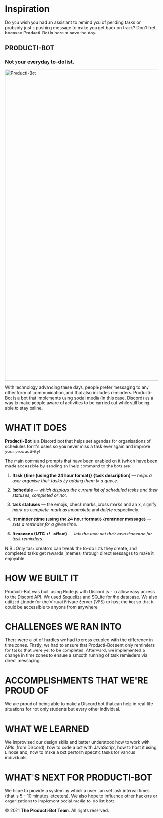 # Inspiration

Do you wish you had an assistant to remind you of pending tasks or probably just a pushing message to make you get back on track? Don't fret, because Producti-Bot is here to save the day.

## PRODUCTI-BOT

### Not your everyday to-do list.

<img width="1024" alt="Producti-Bot" src="https://user-images.githubusercontent.com/77555172/111062079-1021fd80-84a7-11eb-8ad5-13ac7e1103e1.png">

With technology advancing these days, people prefer messaging to any other form of communication, and that also includes reminders. Producti-Bot is a bot that implements using social media (in this case, Discord) as a way to make people aware of activities to be carried out while still being able to stay online.


# WHAT IT DOES

**Producti-Bot** is a Discord bot that helps set agendas for organisations of schedules for it's users so you never miss a task ever again and improve your productivity! 

The main command prompts that have been enabled on it (which have been made accessible by sending an !help command to the bot) are: 
 
1) **!task {time (using the 24 hour format)} {task description}** — _helps a user organise their tasks by adding them to a queue_.
 
2) **!schedule** — _which displays the current list of scheduled tasks and their statuses, completed or not_.

3) **task statuses** — the emojis, check marks, cross marks and an x, signify _mark as complete_, _mark as incomplete_ and _delete_ respectively.
 
4) **!reminder {time (using the 24 hour format)} {reminder message}** — _sets a reminder for a given time_.

5) **!timezone {UTC +/- offset}** — _lets the user set their own timezone for task reminders_.

N.B.: Only task creators can tweak the to-do lists they create, and completed tasks get rewards (memes) through direct messages to make it enjoyable.

# HOW WE BUILT IT

Producti-Bot was built using Node.js with Discord.js - to allow easy access to the Discord API. We used Sequelize and SQLite for the database. We also utilized Linode for the Virtual Private Server (VPS) to host the bot so that it could be accessible to anyone from anywhere.

# CHALLENGES WE RAN INTO

There were a lot of hurdles we had to cross coupled with the difference in time zones. Firstly, we had to ensure that Producti-Bot sent only reminders for tasks that were yet to be completed. Afterward, we implemented a change in time zones to ensure a smooth running of task reminders via direct messaging.

# ACCOMPLISHMENTS THAT WE'RE PROUD OF

We are proud of being able to make a Discord bot that can help in real-life situations for not only students but every other individual. 

# WHAT WE LEARNED

We improvised our design skills and better understood how to work with APIs (from Discord), how to code a bot with JavaScript, how to host it using Linode and, how to make a bot perform specific tasks for various individuals.

# WHAT'S NEXT FOR PRODUCTI-BOT

We hope to provide a system by which a user can set task interval times (that is 5 - 10 minutes, etcetera). We also hope to influence other hackers or organizations to implement social media to-do list bots.

© 2021 **The Producti-Bot Team**. All rights reserved.
